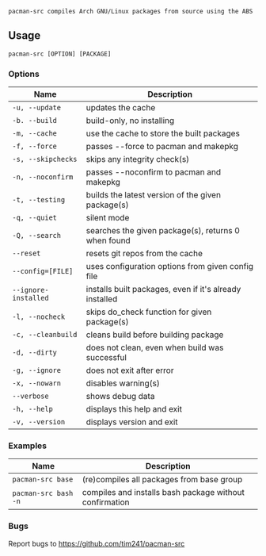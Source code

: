 ```
pacman-src compiles Arch GNU/Linux packages from source using the ABS
```
Usage
-----

```
pacman-src [OPTION] [PACKAGE]
```

### Options

Name | Description
---- | -----------
`-u, --update` | updates the cache
`-b. --build` | build-only, no installing
`-m, --cache` | use the cache to store the built packages
`-f, --force` | passes --force to pacman and makepkg
`-s, --skipchecks` | skips any integrity check(s)
`-n, --noconfirm` | passes --noconfirm to pacman and makepkg
`-t, --testing` | builds the latest version of the given package(s)
`-q, --quiet` | silent mode
`-Q, --search` | searches the given package(s), returns 0 when found
`--reset` | resets git repos from the cache
`--config=[FILE]` | uses configuration options from given config file
`--ignore-installed`| installs built packages, even if it's already installed
`-l, --nocheck` | skips do_check function for given package(s)
`-c, --cleanbuild` | cleans build before building package
`-d, --dirty` | does not clean, even when build was successful
`-g, --ignore` | does not exit after error
`-x, --nowarn` | disables warning(s)
`--verbose` | shows debug data
`-h, --help` | displays this help and exit
`-v, --version` | displays version and exit

### Examples

Name | Description
---- | -----------
`pacman-src base` | (re)compiles all packages from base group
`pacman-src bash -n` | compiles and installs bash package without confirmation

### Bugs
Report bugs to https://github.com/tim241/pacman-src

